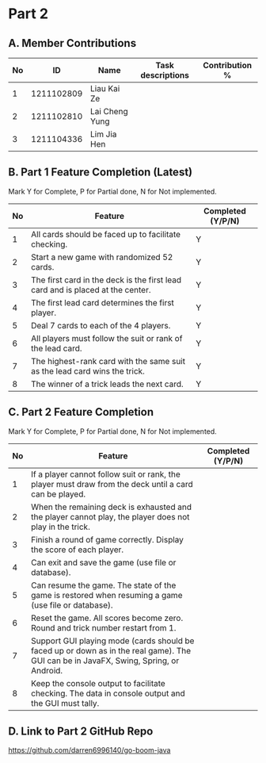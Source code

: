 # Part 2

## A. Member Contributions

No | ID         | Name | Task descriptions | Contribution %
-- | ---------- | ---- | ----------------- | --------------
1  | 1211102809 | Liau Kai Ze ||
2  | 1211102810 | Lai Cheng Yung ||
3  | 1211104336 | Lim Jia Hen ||


## B. Part 1 Feature Completion (Latest)

Mark Y for Complete, P for Partial done, N for Not implemented.

No | Feature                                                                         | Completed (Y/P/N)
-- | ------------------------------------------------------------------------------- | -----------------
1  | All cards should be faced up to facilitate checking.                            | Y
2  | Start a new game with randomized 52 cards.                                      | Y
3  | The first card in the deck is the first lead card and is placed at the center.  | Y
4  | The first lead card determines the first player.                                | Y
5  | Deal 7 cards to each of the 4 players.                                          | Y
6  | All players must follow the suit or rank of the lead card.                      | Y
7  | The highest-rank card with the same suit as the lead card wins the trick.       | Y
8  | The winner of a trick leads the next card.                                      | Y


## C. Part 2 Feature Completion

Mark Y for Complete, P for Partial done, N for Not implemented.

No | Feature                                                                          | Completed (Y/P/N)
-- | -------------------------------------------------------------------------------- | -----------------
1  | If a player cannot follow suit or rank, the player must draw from the deck until a card can be played.|
2  | When the remaining deck is exhausted and the player cannot play, the player does not play in the trick.|
3  | Finish a round of game correctly. Display the score of each player.|
4  | Can exit and save the game (use file or database).|
5  | Can resume the game. The state of the game is restored when resuming a game (use file or database).|
6  | Reset the game. All scores become zero. Round and trick number restart from 1.|
7  | Support GUI playing mode (cards should be faced up or down as in the real game). The GUI can be in JavaFX, Swing, Spring, or Android.|
8  | Keep the console output to facilitate checking. The data in console output and the GUI must tally.|


## D. Link to Part 2 GitHub Repo

https://github.com/darren6996140/go-boom-java